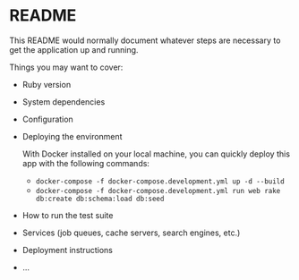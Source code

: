 # README

This README would normally document whatever steps are necessary to get the
application up and running.

Things you may want to cover:

* Ruby version

* System dependencies

* Configuration

* Deploying the environment

  With Docker installed on your local machine, you can quickly deploy this app with the following commands:
  * `docker-compose -f docker-compose.development.yml up -d --build`
  * `docker-compose -f docker-compose.development.yml run web rake db:create db:schema:load db:seed`

* How to run the test suite

* Services (job queues, cache servers, search engines, etc.)

* Deployment instructions

* ...
